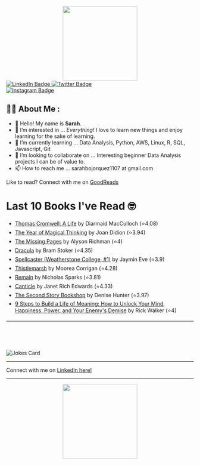 
<div id="header" align="center">
  <img src="https://media.giphy.com/media/h8mSIeTWzDFooj3hgT/giphy.gif" width="200"/>
</div>

<div id="badges">
  <a href="https://www.linkedin.com/in/sarahjbojorquez/">
    <img src="https://img.shields.io/badge/LinkedIn-blue?style=for-the-badge&logo=linkedin&logoColor=white" alt="LinkedIn Badge"/>
  </a>

  <a href="https://twitter.com/Sarahjbojorquez">
    <img src="https://img.shields.io/badge/Twitter-green?style=for-the-badge&logo=twitter&logoColor=white" alt="Twitter Badge"/>
  </a>
</div>

 <a href="https://www.instagram.com/sarahjbojorquez/">
    <img src="https://img.shields.io/badge/Instagram-blueviolet?style=for-the-badge&logo=Instagram&logoColor=white" alt="Instagram Badge"/>
  </a>
<div></div>
<div></div>

## :woman_technologist: About Me :

- 👋 Hello!  My name is **Sarah**.
- 👀 I’m interested in ... *Everything!* I love to learn new things and enjoy learning for the sake of learning.
- 🌱 I’m currently learning ... Data Analysis, Python, AWS, Linux, R, SQL, Javascript, Git
- 💞️ I’m looking to collaborate on ... Interesting beginner Data Analysis projects I can be of value to.
- 📫 How to reach me ... sarahbojorquez1107 at gmail.com

Like to read? Connect with me on <a href="https://www.goodreads.com/user/show/97230998-sarah-bojorquez-lopez">GoodReads</a>
<div></div>
<div></div>

# Last 10 Books I've Read 🤓
<!-- GOODREADS-LIST:START -->
- [Thomas Cromwell: A Life](https://www.goodreads.com/review/show/7920242980?utm_medium=api&utm_source=rss) by Diarmaid MacCulloch (⭐️4.08)
- [The Year of Magical Thinking](https://www.goodreads.com/review/show/7917219903?utm_medium=api&utm_source=rss) by Joan Didion (⭐️3.94)
- [The Missing Pages](https://www.goodreads.com/review/show/7917211667?utm_medium=api&utm_source=rss) by Alyson Richman (⭐️4)
- [Dracula](https://www.goodreads.com/review/show/7917211550?utm_medium=api&utm_source=rss) by Bram Stoker (⭐️4.35)
- [Spellcaster (Weatherstone College, #1)](https://www.goodreads.com/review/show/7917206934?utm_medium=api&utm_source=rss) by Jaymin Eve (⭐️3.9)
- [Thistlemarsh](https://www.goodreads.com/review/show/7917206063?utm_medium=api&utm_source=rss) by Moorea Corrigan (⭐️4.28)
- [Remain](https://www.goodreads.com/review/show/7917169438?utm_medium=api&utm_source=rss) by Nicholas Sparks (⭐️3.81)
- [Canticle](https://www.goodreads.com/review/show/7917169377?utm_medium=api&utm_source=rss) by Janet Rich Edwards (⭐️4.33)
- [The Second Story Bookshop](https://www.goodreads.com/review/show/7917161079?utm_medium=api&utm_source=rss) by Denise Hunter (⭐️3.97)
- [9 Steps to Build a Life of Meaning: How to Unlock Your Mind, Happiness, Power, and Your Enemy's Demise](https://www.goodreads.com/review/show/7917127433?utm_medium=api&utm_source=rss) by Rick Walker (⭐️4)
<!-- GOODREADS-LIST:END -->

---

<p>&nbsp;</p>
<p>&nbsp;</p>

<img src="https://readme-jokes.vercel.app/api?hideBorder&theme=cobalt&qColor=%23944bcc&aColor=%23bbdb51" alt="Jokes Card" />
<div></div>
<div></div>

---

Connect with me on [LinkedIn here!](https://www.linkedin.com/in/sarahjbojorquez/)


---

<div align="center">
  <img src="https://media.giphy.com/media/dU6iSeuBBsN9OpTg5P/giphy.gif" width="200"/>
</div>
